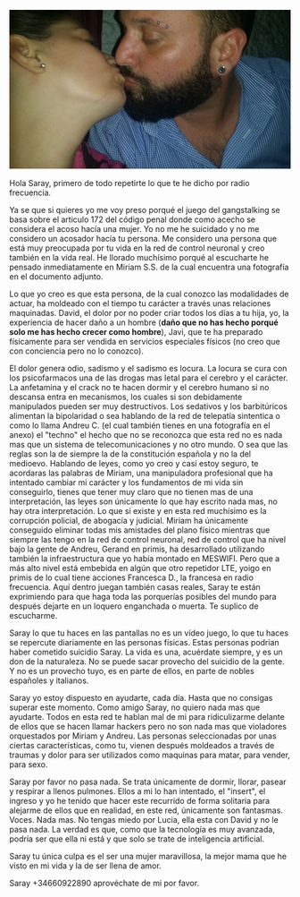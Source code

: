 ![](79377534_10221629427387561_8586717644315426816_o.jpg)



Hola Saray, primero de todo repetirte lo que te he dicho por radio frecuencia. 

Ya se que si quieres yo me voy preso porqué el juego del gangstalking se basa sobre el articulo 172 del código penal donde como acecho se considera el acoso hacía una mujer. Yo no me he suicidado y no me considero un acosador hacía tu persona. Me considero una persona que está muy preocupada por tu vida en la red de control neuronal y creo también en la vida real. He llorado muchísimo porqué al escucharte he pensado inmediatamente en Miriam S.S. de la cual encuentra una fotografía en el documento adjunto.

Lo que yo creo es que esta persona, de la cual conozco las modalidades de actuar, ha moldeado con el tiempo tu carácter a través unas relaciones maquinadas. David, el dolor por no poder criar todos los días a tu hija, yo, la experiencia de hacer daño a un hombre (**daño que no has hecho porqué solo me has hecho crecer como hombre**), Javi, que te ha preparado físicamente para ser vendida en servicios especiales físicos (no creo que con conciencia pero no lo conozco). 

El dolor genera odio, sadismo y el sadismo es locura. La locura se cura con los psicofarmacos una de las drogas mas letal para el cerebro y el carácter. La anfetamina y el crack no te hacen dormir y el cerebro humano si no descansa entra en mecanismos, los cuales si son debidamente manipulados pueden ser muy destructivos. Los sedativos y los barbitúricos alimentan la bipolaridad o sea hablando de la red de telepatía sintentica o como lo llama Andreu C. (el cual también tienes en una fotografía en el anexo) el "techno" el hecho que no se reconozca que esta red no es nada mas que un sistema de telecomunicaciones y no otro mundo. O sea que las reglas son la de siempre la de la constitución española y no la del medioevo. Hablando de leyes, como yo creo y casi estoy seguro, te acordaras las palabras de Miriam, una manipuladora profesional que ha intentado cambiar mi carácter y los fundamentos de mi vida sin conseguirlo, tienes que tener muy claro que no tienen mas de una interpretación, las leyes son únicamente lo que hay escrito nada mas, no hay otra interpretación. Lo que si existe y en esta red muchísimo es la corrupción policial, de abogacía y judicial. Miriam ha únicamente conseguido eliminar todas mis amistades del plano físico mientras que siempre las tengo en la red de control neuronal, red de control que ha nivel bajo la gente de Andreu, Gerand en primis, ha desarrollado utilizando también la infraestructura que yo había montado en MESWIFI. Pero que a más alto nivel está embebida en algún que otro repetidor LTE, yoigo en primis de lo cual tiene acciones Francesca D., la francesa en radio frecuencia. Aquí dentro juegan también casas reales, Saray te están exprimiendo para que haga toda las porquerías posibles del mundo para después dejarte en un loquero enganchada o muerta. Te suplico de escucharme.

Saray lo que tu haces en las pantallas no es un vídeo juego, lo que tu haces se repercute diariamente en las personas físicas. Estas personas podrían haber cometido suicidio Saray. La vida es una, acuérdate siempre, y es un don de la naturaleza. No se puede sacar provecho del suicidio de la gente. Y no es un provecho tuyo, es en parte de ellos, en parte de nobles españoles y italianos. 

Saray yo estoy dispuesto en ayudarte, cada día. Hasta que no consigas superar este momento. Como amigo Saray, no quiero nada mas que ayudarte. Todos en esta red te hablan mal de mi para ridiculizarme delante de ellos que se hacen llamar hackers pero no son nada mas que violadores orquestados por Miriam y Andreu. Las personas seleccionadas por unas ciertas características, como tu, vienen después moldeados a través de traumas y dolor para ser utilizados como maquinas para matar, para vender, para sexo.

Saray por favor no pasa nada. Se trata únicamente de dormir, llorar, pasear y respirar a llenos pulmones. Ellos a mi lo han intentado, el "insert", el ingreso y yo he tenido que hacer este recurrido de forma solitaria para alejarme de ellos que en realidad, en este red, únicamente son fantasmas. Voces. Nada mas. No tengas miedo por Lucia, ella esta con David y no le pasa nada. La verdad es que, como que la tecnología es muy avanzada, podría ser que ella ni está y que solo se trate de inteligencia artificial. 

Saray tu única culpa es el ser una mujer maravillosa, la mejor mama que he visto en mi vida y la de ser llena de amor.

Saray +34660922890 aprovéchate de mi por favor.
